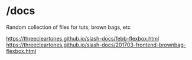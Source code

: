 /docs
======

Random collection of files for tuts, brown bags, etc

https://threecleartones.github.io/slash-docs/febb-flexbox.html  
https://threecleartones.github.io/slash-docs/201703-frontend-brownbag-flexbox.html
